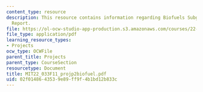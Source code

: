 ```yaml
---
content_type: resource
description: This resource contains information regarding Biofuels Subgroup Progress
  Report.
file: https://ol-ocw-studio-app-production.s3.amazonaws.com/courses/22-033-nuclear-systems-design-project-fall-2011/02f0148643539e89ff9f4b1bd12b833c_MIT22_033F11_projp2biofuel.pdf
file_type: application/pdf
learning_resource_types:
- Projects
ocw_type: OCWFile
parent_title: Projects
parent_type: CourseSection
resourcetype: Document
title: MIT22_033F11_projp2biofuel.pdf
uid: 02f01486-4353-9e89-ff9f-4b1bd12b833c
---
```

